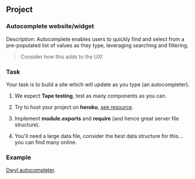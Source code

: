 ## Project

### Autocomplete website/widget

Description: Autocomplete enables users to quickly find and select from a pre-populated list of values as they type, leveraging searching and filtering.
> Consider how this adds to the UX!

### Task

Your task is to build a site which will update as you type (an autocompleter).


1) We expect __Tape testing__, test as many components as you can.

2) Try to host your project on __heroku__, [see resource](https://devcenter.heroku.com/articles/getting-started-with-nodejs#introduction).

3) Implement __module.exports__ and __require__ (and hence great server file structure).

4) You'll need a large data file, consider the best data structure for this... you can find many online.

### Example

[Dwyl autocompleter](https://github.com/dwyl/autocomplete).

